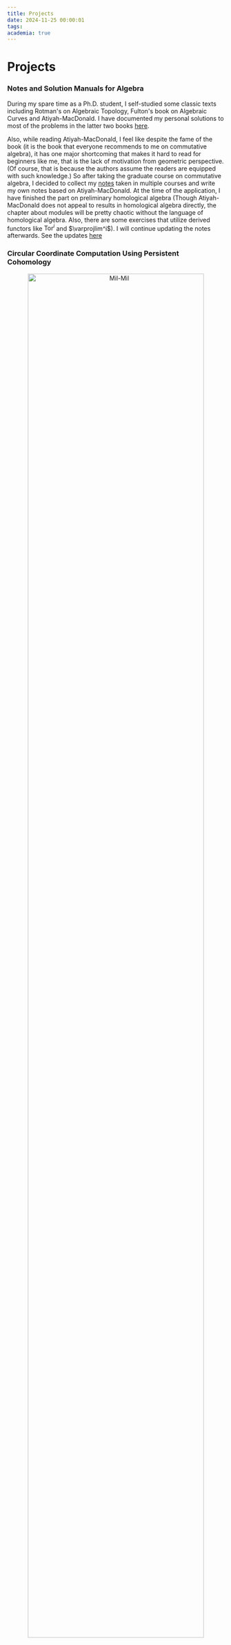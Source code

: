 ```yaml
---
title: Projects
date: 2024-11-25 00:00:01
tags:
academia: true
---
```


# Projects


### Notes and Solution Manuals for Algebra

During my spare time as a Ph.D. student, I self-studied some classic texts including Rotman's on Algebraic Topology, Fulton's book on Algebraic Curves and Atiyah-MacDonald. I have documented my personal solutions to most of the problems in the latter two books [here](https://github.com/HannaHZZ-123/Algebra).

Also, while reading Atiyah-MacDonald, I feel like despite the fame of the book (it is the book that everyone recommends to me on commutative algebra), it has one major shortcoming that makes it hard to read for beginners like me, that is the lack of motivation from geometric perspective. (Of course, that is because the authors assume the readers are equipped with such knowledge.) So after taking the graduate course on commutative algebra, I decided to collect my [notes](https://github.com/HannaHZZ-123/Algebra) taken in multiple courses and write my own notes based on Atiyah-MacDonald. At the time of the application, I have finished the part on preliminary homological algebra (Though Atiyah-MacDonald does not appeal to results in homological algebra directly, the chapter about modules will be pretty chaotic without the language of homological algebra. Also, there are some exercises that utilize derived functors like $\mathrm{Tor}^i$ and $\varprojlim^i$). I will continue updating the notes afterwards. See the updates [here](/updates)

### Circular Coordinate Computation Using Persistent Cohomology

<div style="text-align: center;">
	<img src="/images/projects/cohom.png" alt="Mil-Mil" style="width: 90%;">
</div>

Course project for CS-6170 Computational Topology, 2024 Spring. This is an implementation of the two papers:

1. [Persistent Cohomology and Circular Coordinates](https://link.springer.com/article/10.1007/s00454-011-9344-x)
2. [Branching and Circular Features in High Dimensional Data](https://dl.acm.org/doi/10.1109/TVCG.2011.177)

Basically, we visualize the branching and looping structure (= computing the homotopy classes in $[X, S^1]$ mathematically) by computing the cohomology group of the simplicial complex. (The key point: $[X, S^1] \cong H^1(X; \mathbb{Z})$)

The code of the project can be seen [here](https://github.com/HansLjy/TDA).